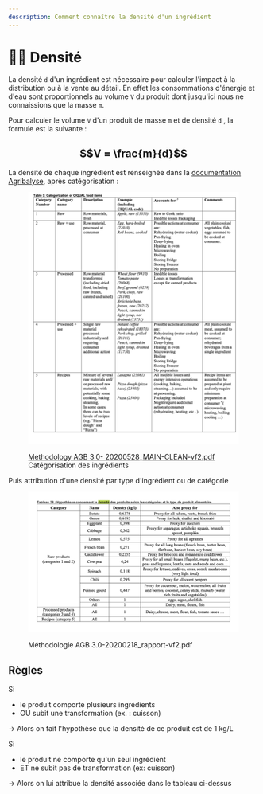 ```yaml
---
description: Comment connaître la densité d'un ingrédient
---
```


# 🚣‍♀️ Densité

La densité `d` d'un ingrédient est nécessaire pour calculer l'impact à la distribution ou à la vente au détail. En effet les consommations d'énergie et d'eau sont proportionnels au volume `V` du produit dont jusqu'ici nous ne connaissions que la masse `m`.

Pour calculer le volume `V` d'un produit de masse `m` et de densité `d` , la formule est la suivante :&#x20;

## $$V = \frac{m}{d}$$

La densité de chaque ingrédient est renseignée dans la [documentation Agribalyse](https://3613321239-files.gitbook.io/~/files/v0/b/gitbook-x-prod.appspot.com/o/spaces%2F-LpO7Agg1DbhEBNAvmHP%2Fuploads%2FwE46PsDpfPPo7qd486O6%2FM%C3%A9thodologie%20AGB%203.1_Alimentation.pdf?alt=media\&token=0da7c4e0-4332-4bc3-9c86-83b7a6325971), après catégorisation :

<figure><img src="../../.gitbook/assets/image (142).png" alt=""><figcaption><p><a href="https://3613321239-files.gitbook.io/~/files/v0/b/gitbook-x-prod.appspot.com/o/spaces%2F-LpO7Agg1DbhEBNAvmHP%2Fuploads%2FwE46PsDpfPPo7qd486O6%2FM%C3%A9thodologie%20AGB%203.1_Alimentation.pdf?alt=media&#x26;token=0da7c4e0-4332-4bc3-9c86-83b7a6325971">Methodology AGB 3.0- 20200528_MAIN-CLEAN-vf2.pdf</a> Catégorisation des ingrédients</p></figcaption></figure>

Puis attribution d'une densité par type d'ingrédient ou de catégorie&#x20;

<figure><img src="../../.gitbook/assets/image (172).png" alt=""><figcaption><p>Méthodologie AGB 3.0-20200218_rapport-vf2.pdf</p></figcaption></figure>

## Règles

Si

* le produit comporte plusieurs ingrédients&#x20;
* OU subit une transformation (ex. : cuisson)

-> Alors on fait l'hypothèse que la densité de ce produit est de 1 kg/L

Si

* le produit ne comporte qu'un seul ingrédient&#x20;
* ET ne subit pas de transformation (ex: cuisson)

-> Alors on lui attribue la densité associée dans le tableau ci-dessus



